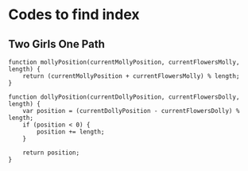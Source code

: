 # Codes to find index

## Two Girls One Path

    function mollyPosition(currentMollyPosition, currentFlowersMolly, length) {
        return (currentMollyPosition + currentFlowersMolly) % length;
    }

    function dollyPosition(currentDollyPosition, currentFlowersDolly, length) {
        var position = (currentDollyPosition - currentFlowersDolly) % length;
        if (position < 0) {
            position += length;
        }

        return position;
    }